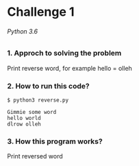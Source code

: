 # Challenge 1
###### Python 3.6
### 1. Approch to solving the problem
Print reverse word, for example 
hello = olleh

### 2. How to run this code?
```
$ python3 reverse.py 

Gimmie some word
hello world
dlrow olleh
```
### 3. How this program works?
Print reversed word
